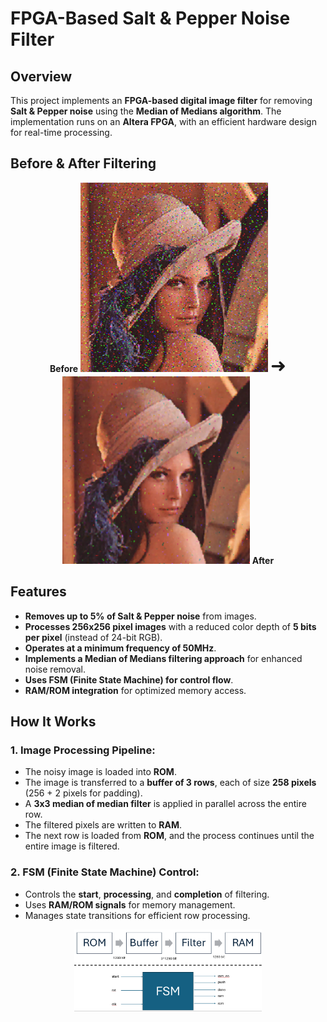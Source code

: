 # FPGA-Based Salt & Pepper Noise Filter

## Overview
This project implements an **FPGA-based digital image filter** for removing **Salt & Pepper noise** using the **Median of Medians algorithm**. The implementation runs on an **Altera FPGA**, with an efficient hardware design for real-time processing.

## Before & After Filtering
<p align="center">
  <b>Before</b> 
  <img src="pictures/noisy_image.png" width="300"> 
  <span style="font-size: 30px;">➜</span> 
  <img src="pictures/filtered_image.png" width="300"> 
  <b>After</b>
</p>





## Features
- **Removes up to 5% of Salt & Pepper noise** from images.
- **Processes 256x256 pixel images** with a reduced color depth of **5 bits per pixel** (instead of 24-bit RGB).
- **Operates at a minimum frequency of 50MHz**.
- **Implements a Median of Medians filtering approach** for enhanced noise removal.
- **Uses FSM (Finite State Machine) for control flow**.
- **RAM/ROM integration** for optimized memory access.


## How It Works
### **1. Image Processing Pipeline:**
- The noisy image is loaded into **ROM**.
- The image is transferred to a **buffer of 3 rows**, each of size **258 pixels** (256 + 2 pixels for padding).
- A **3x3 median of median filter** is applied in parallel across the entire row.
- The filtered pixels are written to **RAM**.
- The next row is loaded from **ROM**, and the process continues until the entire image is filtered.

### **2. FSM (Finite State Machine) Control:**
- Controls the **start**, **processing**, and **completion** of filtering.
- Uses **RAM/ROM signals** for memory management.
- Manages state transitions for efficient row processing.
 <p align="center">
  <img src="pictures/fsm.png" width="300"> 

   



